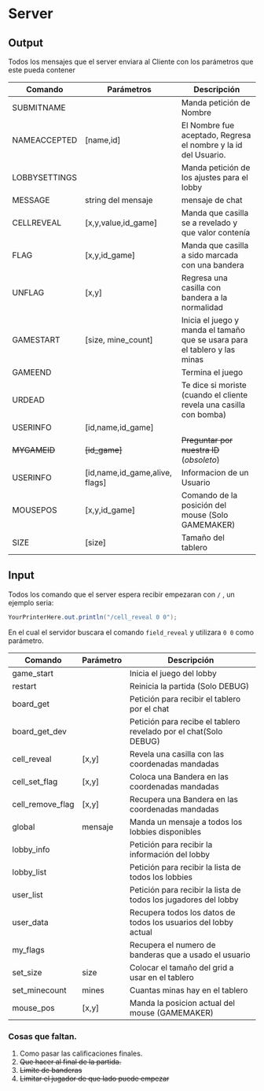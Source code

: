 # Server

## Output

Todos los mensajes que el server enviara al Cliente con los parámetros que este pueda contener

| Comando       | Parámetros                     | Descripción                                                  |
| ------------- | ------------------------------ | ------------------------------------------------------------ |
| SUBMITNAME    |                                | Manda petición de Nombre                                     |
| NAMEACCEPTED  | [name,id]                      | El Nombre fue aceptado, Regresa el nombre y la id del Usuario. |
| LOBBYSETTINGS |                                | Manda petición de los ajustes para el lobby                  |
| MESSAGE       | string del mensaje             | mensaje de chat                                              |
| CELLREVEAL    | [x,y,value,id_game]            | Manda que casilla se a revelado y que valor contenía         |
| FLAG          | [x,y,id_game]                  | Manda que casilla a sido marcada con una bandera             |
| UNFLAG        | [x,y]                          | Regresa una casilla con bandera a la normalidad              |
| GAMESTART     | [size, mine_count]             | Inicia el juego y manda el tamaño que se usara para el tablero y las minas |
| GAMEEND       |                                | Termina el juego                                             |
| URDEAD        |                                | Te dice si moriste (cuando el cliente revela una casilla con bomba) |
| USERINFO      | [id,name,id_game]              |                                                              |
| ~~MYGAMEID~~  | ~~[id_game]~~                  | ~~Preguntar por nuestra ID~~ (*obsoleto*)                    |
| USERINFO      | [id,name,id_game,alive, flags] | Informacion de un Usuario                                    |
| MOUSEPOS      | [x,y,id_game]                  | Comando de la posición del mouse (Solo GAMEMAKER)            |
| SIZE          | [size]                         | Tamaño del tablero                                           |

## Input

Todos los comando que el server espera recibir empezaran con ` / ` , un ejemplo seria:

```java
YourPrinterHere.out.println("/cell_reveal 0 0");
```

En el cual el servidor buscara el comando `field_reveal` y utilizara `0 0` como parámetro.

| Comando          | Parámetro | Descripción                                                  |
| ---------------- | --------- | ------------------------------------------------------------ |
| game_start       |           | Inicia el juego del lobby                                    |
| restart          |           | Reinicia la partida (Solo DEBUG)                             |
| board_get        |           | Petición para recibir el tablero por el chat                 |
| board_get_dev    |           | Petición para recibe el tablero revelado por el chat(Solo DEBUG) |
| cell_reveal      | [x,y]     | Revela una casilla con las coordenadas mandadas              |
| cell_set_flag    | [x,y]     | Coloca una Bandera en las coordenadas mandadas               |
| cell_remove_flag | [x,y]     | Recupera una Bandera en las coordenadas mandadas             |
| global           | mensaje   | Manda un mensaje a todos los lobbies disponibles             |
| lobby_info       |           | Petición para recibir la información del lobby               |
| lobby_list       |           | Petición para recibir la lista de todos los lobbies          |
| user_list        |           | Petición para recibir la lista de todos los jugadores del lobby |
| user_data        |           | Recupera todos los datos de todos los usuarios del lobby actual |
| my_flags         |           | Recupera el numero de banderas que a usado el usuario        |
| set_size         | size      | Colocar el tamaño del grid a usar en el tablero              |
| set_minecount    | mines     | Cuantas minas hay en el tablero                              |
| mouse_pos        | [x,y]     | Manda la posicion actual del mouse (GAMEMAKER)               |

### Cosas que faltan.

1. Como pasar las calificaciones finales.
2. ~~Que hacer al final de la partida.~~
4. ~~Limite de banderas~~
5. ~~Limitar el jugador de que lado puede empezar~~

